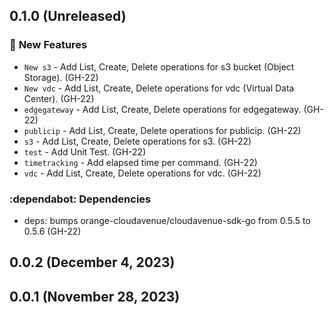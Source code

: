 ## 0.1.0 (Unreleased)

### :rocket: **New Features**

* `New s3` - Add List, Create, Delete operations for s3 bucket (Object Storage). (GH-22)
* `New vdc` - Add List, Create, Delete operations for vdc (Virtual Data Center). (GH-22)
* `edgegateway` - Add List, Create, Delete operations for edgegateway. (GH-22)
* `publicip` - Add List, Create, Delete operations for publicip. (GH-22)
* `s3` - Add List, Create, Delete operations for s3. (GH-22)
* `test` - Add Unit Test. (GH-22)
* `timetracking` - Add elapsed time per command. (GH-22)
* `vdc` - Add List, Create, Delete operations for vdc. (GH-22)

### :dependabot: **Dependencies**

* deps: bumps orange-cloudavenue/cloudavenue-sdk-go from 0.5.5 to 0.5.6 (GH-22)

## 0.0.2 (December  4, 2023)
## 0.0.1 (November 28, 2023)
